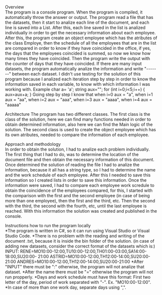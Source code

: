 Overview   
The program is a console program.
When the program is compiled, it automatically throw the answer or output.
The program read a file that has the datasets, then it start to analize each line of the document, and each line is saved into a List. After this,
each line saved in the list is analized individually in order to get the necessary information about each employee.
After this, the program create an object employee which has the atributes of the class Employe, then the schedule of all the employees that are in the list are compared 
in order to know if they have coincided in the office, if yes, the days that the employees coincided is summed, so now we know how many times they have coincided.
Then the program write the output with the counter of days that they have coincided. 
If there are many input datasets, the program automatically analize the information and write "-------" between each dataset.
I didn't use testing for the solution of this program because I analized each iteration step by step in order to know the information saved in each variable, to know with which information
I was working with.
Example 
char a= 'a';
string aux="";
for (int i=0;i<5;i++)
	{
		aux=aux+a;
	}
Going step by step I know that when i=0 aux = "a", when i=1 aux = "aa", when i=2 aux = "aaa", when i=3 aux = "aaaa", when i=4 aux = "aaaaa"


Architecture
The program has two different classes. 
The first class is the class of the solution, here we can find many functions needed in order to obtain determined information, also here we can find the Main logic of the solution.
The second class is used to create the object employee which has its own atributes, needed to compare the information of each employee.

Approach and methodology             
In order to obtain the solution, I had to analize each problem individually.
The first thing that I had to do, was to determine the location of the document file and then obtain the necessary information of this document.
Once determined the solution of reading the file I had to analize the information, because it all has a string type, so I had to determine the name and the work schedule of each employee.
After this I needed to save this information so I created lists in order to save this information.
Once the information were saved, I had to compare each employee work scredule to obtain the coincidence of the employees compared, for this, I started with the comparison with the first and
the second employee (in case of being more than one employee), then the first and the third, etc. Then the second with the third, the second with the fourth, etc, until the last employee is reached.
With this information the solution was created and published in the console.
 
 
Instructions how to run the program locally            
*The program is written in C#, so it can run using Visual Studio or Visual Studio Code.
*There is no problem with the reading and writing of the document .txt, because it is inside the bin folder of the solution.
(in case of adding new datasets, consider the correct format of the datasets which is:)
INPUT:
RENE=MO10:00-12:00,TU10:00-12:00,TH01:00-03:00,SA14:00-18:00,SU20:00- 21:00
ASTRID=MO10:00-12:00,TH12:00-14:00,SU20:00-21:00
ANDRES=MO10:00-12:00,TH12:00-14:00,SU20:00-21:00
*After "INPUT" there must be ":" otherwise, the program will not analize that dataset.
*After the name there must be "=" otherwise the program will not run propperly.
*Days and work schedule must have this format: First two letter of the day, period of work separated with "-". Ex. "MO10:00-12:00".
*In case of more than one work day, separate days using ",".